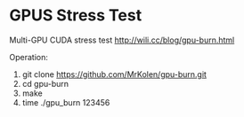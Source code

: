 # GPUS Stress Test
Multi-GPU CUDA stress test
http://wili.cc/blog/gpu-burn.html

Operation:
1. git clone https://github.com/MrKolen/gpu-burn.git
2. cd gpu-burn
3. make
4. time ./gpu_burn 123456

